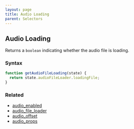 ```yaml
---
layout: page
title: Audio Loading
parent: Selectors
---
```


## Audio Loading

Returns a `boolean` indicating whether the audio file is loading.

### Syntax

```js
function getAudioFileLoading(state) {
  return state.audioFileLoader.loadingFile;
}
```

### Related

- [audio_enabled](./audio_enabled.md)
- [audio_file_loader](./audio_file_loader.md)
- [audio_offset](./audio_offset.md)
- [audio_props](./audio_props.md)
